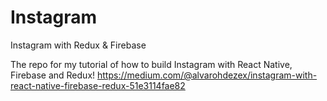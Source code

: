 # Instagram
Instagram with Redux &amp; Firebase

The repo for my tutorial of how to build Instagram with React Native, Firebase and Redux! 
https://medium.com/@alvarohdezex/instagram-with-react-native-firebase-redux-51e3114fae82
